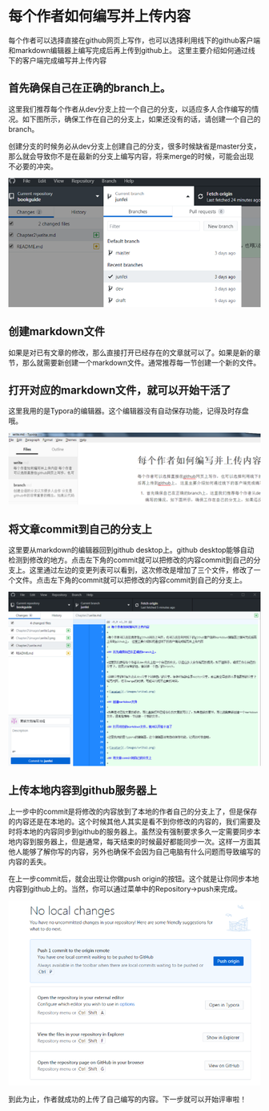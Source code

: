 # 每个作者如何编写并上传内容

每个作者可以选择直接在github网页上写作，也可以选择利用线下的github客户端和markdown编辑器上编写完成后再上传到github上。 这里主要介绍如何通过线下的客户端完成编写并上传内容

## 首先确保自己在正确的branch上。

这里我们推荐每个作者从dev分支上拉一个自己的分支，以适应多人合作编写的情况。如下图所示，确保工作在自己的分支上，如果还没有的话，请创建一个自己的branch。

创建分支的时候务必从dev分支上创建自己的分支，很多时候缺省是master分支，那么就会导致你不是在最新的分支上编写内容，将来merge的时候，可能会出现不必要的冲突。

![avatar](./images/write1.png)

## 创建markdown文件

如果是对已有文章的修改，那么直接打开已经存在的文章就可以了。如果是新的章节，那么就需要新创建一个markdown文件。通常推荐每一节创建一个新的文件。

## 打开对应的markdown文件，就可以开始干活了

这里我用的是Typora的编辑器。这个编辑器没有自动保存功能，记得及时存盘哦。

![avatar](./images/write2.png)

## 将文章commit到自己的分支上

这里要从markdown的编辑器回到github desktop上。github desktop能够自动检测到修改的地方。点击左下角的commit就可以把修改的内容commit到自己的分支上。这里通过左边的变更列表可以看到，这次修改是增加了三个文件，修改了一个文件。点击左下角的commit就可以把修改的内容commit到自己的分支上。

![avatar](./images/write3.png)



## 上传本地内容到github服务器上

上一步中的commit是将修改的内容放到了本地的作者自己的分支上了，但是保存的内容还是在本地的。这个时候其他人其实是看不到你修改的内容的，我们需要及时将本地的内容同步到github的服务器上。虽然没有强制要求多久一定需要同步本地内容到服务器上，但是通常，每天结束的时候最好都能同步一次。这样一方面其他人能够了解你写的内容，另外也确保不会因为自己电脑有什么问题而导致编写的内容的丢失。

在上一步commit后，就会出现让你做push origin的按钮。这个就是让你同步本地内容到github上的。当然，你可以通过菜单中的Repository->push来完成。

![avatar](./images/write4.png)

到此为止，作者就成功的上传了自己编写的内容。下一步就可以开始评审啦！